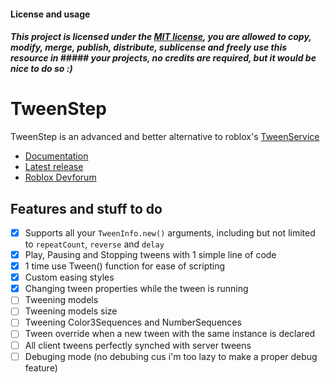 #### License and usage
##### This project is licensed under the [MIT license](LICENSE), you are allowed to copy, modify, merge, publish, distribute, sublicense and freely use this resource in ##### your projects, **no credits are required**, but it would be nice to do so :)

# TweenStep
TweenStep is an advanced and better alternative to roblox's [TweenService]("https://create.roblox.com/docs/reference/engine/classes/TweenService")

* [Documentation](https://www.youtube.com/)
* [Latest release](https://www.youtube.com/)
* [Roblox Devforum](https://www.youtube.com/)

## Features and stuff to do
 - [x] Supports all your ``TweenInfo.new()`` arguments, including but not limited to ``repeatCount``, ``reverse`` and ``delay``
 - [x] Play, Pausing and Stopping tweens with 1 simple line of code
 - [x] 1 time use Tween() function for ease of scripting
 - [x] Custom easing styles
 - [x] Changing tween properties while the tween is running
 - [ ] Tweening models
 - [ ] Tweening models size
 - [ ] Tweening Color3Sequences and NumberSequences
 - [ ] Tween override when a new tween with the same instance is declared
 - [ ] All client tweens perfectly synched with server tweens
 - [ ] Debuging mode (no debubing cus i'm too lazy to make a proper debug feature)
